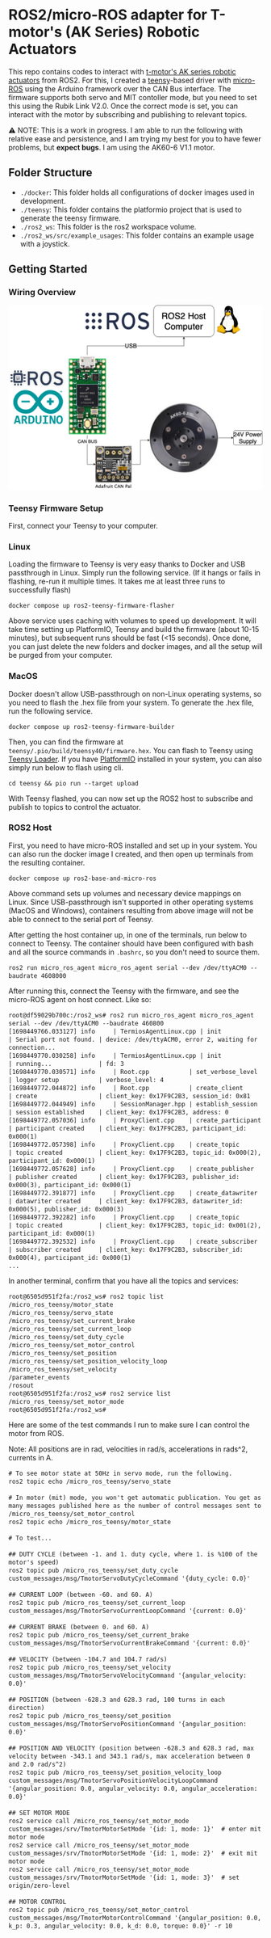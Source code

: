 # ROS2/micro-ROS adapter for T-motor's (AK Series) Robotic Actuators

This repo contains codes to interact with [t-motor's AK series robotic actuators](https://store.tmotor.com/category-97-b0-AK+Series+Dynamical+Modular.html) from ROS2.
For this, I created a [teensy](https://www.pjrc.com/store/teensy40.html)-based driver with [micro-ROS](https://micro.ros.org) using the Arduino framework over the CAN Bus interface.
The firmware supports both servo and MIT contoller mode, but you need to set this using the Rubik Link V2.0.
Once the correct mode is set, you can interact with the motor by subscribing and publishing to relevant topics.

⚠️ NOTE: This is a work in progress.
I am able to run the following with relative ease and persistence, and I am trying my best for you to have fewer problems, but **expect bugs**.
I am using the AK60-6 V1.1 motor.

## Folder Structure

- `./docker`: This folder holds all configurations of docker images used in development.
- `./teensy`: This folder contains the platformio project that is used to generate the teensy firmware.
- `./ros2_ws`: This folder is the ros2 workspace volume.
- `./ros2_ws/src/example_usages`: This folder contains an example usage with a joystick.

## Getting Started

### Wiring Overview

<img src="docs/figures/tmotor-connection.drawio.png"/>

### Teensy Firmware Setup

First, connect your Teensy to your computer.

### Linux

Loading the firmware to Teensy is very easy thanks to Docker and USB passthrough in Linux.
Simply run the following service.
(If it hangs or fails in flashing, re-run it multiple times. It takes me at least three runs to successfully flash)

```
docker compose up ros2-teensy-firmware-flasher
```

Above service uses caching with volumes to speed up development.
It will take time setting up PlatformIO, Teensy and build the firmware (about 10-15 minutes), but subsequent runs should be fast (<15 seconds).
Once done, you can just delete the new folders and docker images, and all the setup will be purged from your computer.

### MacOS

Docker doesn't allow USB-passthrough on non-Linux operating systems, so you need to flash the .hex file from your system.
To generate the .hex file, run the following service.

```
docker compose up ros2-teensy-firmware-builder
```

Then, you can find the firmware at `teensy/.pio/build/teensy40/firmware.hex`.
You can flash to Teensy using [Teensy Loader](https://www.pjrc.com/teensy/loader.html).
If you have [PlatformIO](https://platformio.org) installed in your system, you can also simply run below to flash using cli.

```
cd teensy && pio run --target upload
```

With Teensy flashed, you can now set up the ROS2 host to subscribe and publish to topics to control the actuator.

### ROS2 Host

First, you need to have micro-ROS installed and set up in your system.
You can also run the docker image I created, and then open up terminals from the resulting container.

```
docker compose up ros2-base-and-micro-ros
```

Above command sets up volumes and necessary device mappings on Linux.
Since USB-passthrough isn't supported in other operating systems (MacOS and Windows), containers resulting from above image will not be able to connect to the serial port of Teensy.

After getting the host container up, in one of the terminals, run below to connect to Teensy.
The container should have been configured with bash and all the source commands in `.bashrc`, so you don't need to source them.

```
ros2 run micro_ros_agent micro_ros_agent serial --dev /dev/ttyACM0 --baudrate 4608000
```

After running this, connect the Teensy with the firmware, and see the micro-ROS agent on host connect. Like so:

```
root@df59029b700c:/ros2_ws# ros2 run micro_ros_agent micro_ros_agent serial --dev /dev/ttyACM0 --baudrate 460800
[1698449766.033127] info     | TermiosAgentLinux.cpp | init                     | Serial port not found. | device: /dev/ttyACM0, error 2, waiting for connection...
[1698449770.030258] info     | TermiosAgentLinux.cpp | init                     | running...             | fd: 3
[1698449770.030571] info     | Root.cpp           | set_verbose_level        | logger setup           | verbose_level: 4
[1698449772.044872] info     | Root.cpp           | create_client            | create                 | client_key: 0x17F9C2B3, session_id: 0x81
[1698449772.044949] info     | SessionManager.hpp | establish_session        | session established    | client_key: 0x17F9C2B3, address: 0
[1698449772.057036] info     | ProxyClient.cpp    | create_participant       | participant created    | client_key: 0x17F9C2B3, participant_id: 0x000(1)
[1698449772.057398] info     | ProxyClient.cpp    | create_topic             | topic created          | client_key: 0x17F9C2B3, topic_id: 0x000(2), participant_id: 0x000(1)
[1698449772.057628] info     | ProxyClient.cpp    | create_publisher         | publisher created      | client_key: 0x17F9C2B3, publisher_id: 0x000(3), participant_id: 0x000(1)
[1698449772.391877] info     | ProxyClient.cpp    | create_datawriter        | datawriter created     | client_key: 0x17F9C2B3, datawriter_id: 0x000(5), publisher_id: 0x000(3)
[1698449772.392282] info     | ProxyClient.cpp    | create_topic             | topic created          | client_key: 0x17F9C2B3, topic_id: 0x001(2), participant_id: 0x000(1)
[1698449772.392532] info     | ProxyClient.cpp    | create_subscriber        | subscriber created     | client_key: 0x17F9C2B3, subscriber_id: 0x000(4), participant_id: 0x000(1)
...
```

In another terminal, confirm that you have all the topics and services:

```
root@6505d951f2fa:/ros2_ws# ros2 topic list
/micro_ros_teensy/motor_state
/micro_ros_teensy/servo_state
/micro_ros_teensy/set_current_brake
/micro_ros_teensy/set_current_loop
/micro_ros_teensy/set_duty_cycle
/micro_ros_teensy/set_motor_control
/micro_ros_teensy/set_position
/micro_ros_teensy/set_position_velocity_loop
/micro_ros_teensy/set_velocity
/parameter_events
/rosout
root@6505d951f2fa:/ros2_ws# ros2 service list
/micro_ros_teensy/set_motor_mode
root@6505d951f2fa:/ros2_ws# 
```

Here are some of the test commands I run to make sure I can control the motor from ROS.

Note: All positions are in rad, velocities in rad/s, accelerations in rads^2, currents in A.

```
# To see motor state at 50Hz in servo mode, run the following.
ros2 topic echo /micro_ros_teensy/servo_state

# In motor (mit) mode, you won't get automatic publication. You get as many messages published here as the number of control messages sent to /micro_ros_teensy/set_motor_control
ros2 topic echo /micro_ros_teensy/motor_state

# To test...

## DUTY CYCLE (between -1. and 1. duty cycle, where 1. is %100 of the motor's speed)
ros2 topic pub /micro_ros_teensy/set_duty_cycle custom_messages/msg/TmotorServoDutyCycleCommand '{duty_cycle: 0.0}'

## CURRENT LOOP (between -60. and 60. A)
ros2 topic pub /micro_ros_teensy/set_current_loop custom_messages/msg/TmotorServoCurrentLoopCommand '{current: 0.0}'

## CURRENT BRAKE (between 0. and 60. A)
ros2 topic pub /micro_ros_teensy/set_current_brake custom_messages/msg/TmotorServoCurrentBrakeCommand '{current: 0.0}'

## VELOCITY (between -104.7 and 104.7 rad/s)
ros2 topic pub /micro_ros_teensy/set_velocity custom_messages/msg/TmotorServoVelocityCommand '{angular_velocity: 0.0}'

## POSITION (between -628.3 and 628.3 rad, 100 turns in each direction)
ros2 topic pub /micro_ros_teensy/set_position custom_messages/msg/TmotorServoPositionCommand '{angular_position: 0.0}'

## POSITION AND VELOCITY (position between -628.3 and 628.3 rad, max velocity between -343.1 and 343.1 rad/s, max acceleration between 0 and 2.0 rad/s^2)
ros2 topic pub /micro_ros_teensy/set_position_velocity_loop custom_messages/msg/TmotorServoPositionVelocityLoopCommand '{angular_position: 0.0, angular_velocity: 0.0, angular_acceleration: 0.0}' 

## SET MOTOR MODE
ros2 service call /micro_ros_teensy/set_motor_mode custom_messages/srv/TmotorMotorSetMode '{id: 1, mode: 1}'  # enter mit motor mode
ros2 service call /micro_ros_teensy/set_motor_mode custom_messages/srv/TmotorMotorSetMode '{id: 1, mode: 2}'  # exit mit motor mode
ros2 service call /micro_ros_teensy/set_motor_mode custom_messages/srv/TmotorMotorSetMode '{id: 1, mode: 3}'  # set origin/zero-level

## MOTOR CONTROL
ros2 topic pub /micro_ros_teensy/set_motor_control custom_messages/msg/TmotorMotorControlCommand '{angular_position: 0.0, k_p: 0.3, angular_velocity: 0.0, k_d: 0.0, torque: 0.0}' -r 10
```

